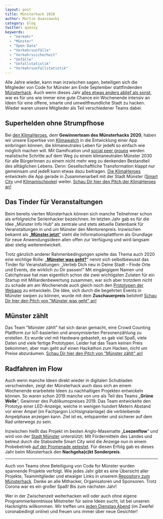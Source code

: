 ```yaml
---
layout: post
title: Münsterhack 2020
author: Martin Quassowski
category: blog
twitter: quassy
keywords:
  - "Verkehr"
  - "Münster"
  - "Open Data"
  - "Verkehrsunfälle"
  - "Verkehrssicherheit"
  - "Unfälle"
  - "Unfallstatistik"
  - "Verkehrsunfallstatistik"
---
```


Alle Jahre wieder, kann man inzwischen sagen, beteiligen sich die Mitglieder von Code for Münster 
am Ende September stattfindenden [Münsterhack](http://muensterhack.de/). 
Auch wenn dieses Jahr 
[alles etwas anders ablief als sonst](https://www.wn.de/Muenster/4279092-Hackathon-am-Wochenende-Muensterhack-Ideen-fuer-die-smarte-Stadt), 
war es für uns wie immer eine gute 
Chance ein Wochenende intensiv an Ideen für eine offene, smarte und umweltfreundliche Stadt zu 
hacken.
Wieder waren unsere Mitglieder als Teil verschiedener Teams dabei.

## Superhelden ohne Strumpfhose

Bei [den KlimaHeroes](https://linktr.ee/KlimaHeroes), dem **Gewinnerteam des Münsterhacks 2020**, haben wir unsere Expertise von [Klimawatch](https://klimawatch.de/) in die Entwicklung einer App einbringen können, die klimaneutrales Leben für jedeN so einfach wie möglich machen will. Mit Gamification und [social peer groups](https://ncase.me/crowds/) werden realistische Schritte auf dem Weg zu einem klimaneutralen Münster 2030 für alle BürgerInnen zu einem nicht mehr weg zu denkenden Bestandteil des alltäglichen Lebens. Denn: Gesellschaftliche Transformation klappt nur gemeinsam und jedeR kann etwas dazu beitragen.
[Die KlimaHeroes](https://linktr.ee/KlimaHeroes) entwickeln die App gerade in Zusammenarbeit mit der Stadt Münster ([Smart City](https://smartcity.ms/) und [Klimamischpoke](https://www.stadt-muenster.de/klima/klimafreundlich-leben/klimamischpoke/#c189313)) weiter. [Schau Dir hier den Pitch der KlimaHeroes an!](https://www.youtube.com/watch?v=iTgOYSXQ9Gk&feature=youtu.be&t=5124)

## Das Tinder für Veranstaltungen

Beim bereits vierten Münsterhack können sich manche Teilnehmer schon als erfolgreiche Serienhacker bezeichnen. 
Im letzten Jahr gab es für die Idee „Münster Info Hub“ als zentrale und stets aktuelle Datenbank für 
Veranstaltungen in und um Münster den Mentorenpreis. 
Inzwischen bekannt als [„**Münster.jetzt**“](https://muenster-jetzt.de/) steht die Informationsplattform als Grundlage für neue 
Anwendungsideen allen offen zur Verfügung und wird langsam aber stetig weiterentwickelt.

Trotz gänzlich anderer Rahmenbedingungen spielte das Thema auch 2020 eine wichtige Rolle: 
„[**Münster was geht?**](https://github.com/codeformuenster/muenster-was-geht)“ 
nennt sich selbstbewusst das Tinder für Veranstaltungen:
„Verlieb Dich neu in Deine Stadt – Finde Orte und Events, die wirklich zu Dir passen!“
Mit eingängigem Namen und Catchphrase hat man eigentlich schon die zwei wichtigsten Zutaten für ein 
Startup mit Milliardenbewertung zusammen, war sich aber trotzdem nicht zu schade am am Wochenende 
auch gleich noch den [Prototypen der Webapp](https://demo.muenster-was-geht.de/) zu entwickeln. 
Die Idee, sich durch die begehrten Events in Münster swipen zu können, wurde mit dem 
**Zuschauerpreis** belohnt! [Schau Dir hier den Pitch von "Münster was geht" an!](https://www.youtube.com/watch?v=iTgOYSXQ9Gk&t=3036s)

## Münster zählt

Das Team "Münster zählt" hat sich daran gemacht, eine Crowd Counting Plattform zur IoT-basierten und anonymisierten Personenzählung zu erstellen. Es wurde viel mit Hardware gebastelt, es gab viel Spaß, viele Daten und viele fertige Prototypen. Leider hat das Team keinen Preis bekommen, aber man geht auf einen Hackathon zum Hacken, nicht um Preise abzuräumen. [Schau Dir hier den Pitch von "Münster zählt" an!](https://www.youtube.com/watch?v=iTgOYSXQ9Gk&t=6799s)

## Radfahren im Flow

Auch wenn manche Ideen direkt wieder in digitalen Schubladen verschwinden, zeigt der 
Münsterhack auch dass sich an einem Wochenende erarbeitete Ideen zu nachhaltigen Projekten 
entwickeln können.
So waren schon 2019 manche von uns als Teil des Teams „**Grüne Welle**“, Gewinner des Publikumspreises 2019. 
Das Team entwickelte den Prototyp einer LED-Anzeige, welche in wenigen hundert Metern Abstand vor 
einer Ampel (im Fachjargon Lichtsignalanlage) die verbleibende Ampelphase anzeigen kann. 
Ziel ist es, entspannter und sicherer auf dem Rad unterwegs zu sein. 

Inzwischen hießt das Projekt im besten Anglo-Masematte „**Leezenflow**“ und wird von der [Stadt 
Münster](https://smartcity.ms/2020/09/07/auf-der-gruenen-welle-ueber-die-promenade/) unterstützt: 
Mit Fördermitteln des Landes und betreut durch die Stabsstelle Smart City wird die
Anzeige nun in einem Probebetrieb
[auf der Promenade getestet](https://www.wn.de/Muenster/4268392-Leezenflow-in-Muenster-im-Test-Auf-der-gruenen-Welle-ueber-die-Promenade).
Für diesen Erfolg gab es dieses Jahr beim Münsterhack den **Nachgeha(c)kt Sonderpreis**.

---

Auch von Teams ohne Beteiligung von Code for Münster wurden spannende Projekte verfolgt. Wie jedes
Jahr gibt es eine Übersicht aller Projekte, Teammitglieder und etwaiger Links in unserem
[Repository zum Münsterhack](https://github.com/codeformuenster/muensterhack/blob/master/2020.md).
Danke an alle Mithacker, Organisatoren und Sponsoren. Trotz Corona war es ein großer Spaß! Bis zum nächsten Jahr!

Wer in der Zwischenzeit weiterhacken will oder auch ohne eigene Programmierkenntnisse Mitstreiter für seine Ideen sucht, ist bei unseren Hacknights willkommen. Wir treffen uns [jeden Dienstag Abend] (im Zweifel coronabedingt online) und freuen uns immer über neue Gesichter!

[jeden Dienstag Abend]: https://codeformuenster.org/
